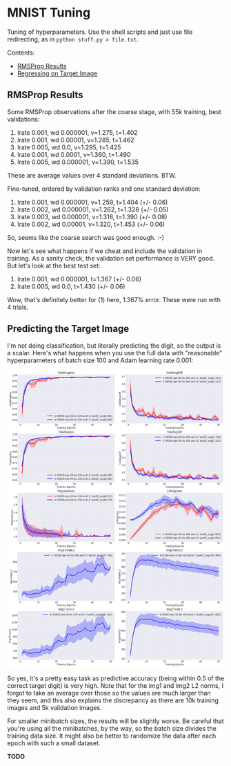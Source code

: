 # MNIST Tuning

Tuning of hyperparameters. Use the shell scripts and just use file redirecting,
as in `python stuff.py > file.txt`.

Contents:

- [RMSProp Results](#rmsprop-results)
- [Regressing on Target Image](#predicting-the-target-image)


## RMSProp Results

Some RMSProp observations after the coarse stage, with 55k training, best
validations:

1. lrate 0.001, wd 0.000001, v=1.275, t=1.402
2. lrate 0.001, wd 0.00001, v=1.285, t=1.462
3. lrate 0.005, wd 0.0, v=1.295, t=1.425
4. lrate 0.001, wd 0.0001, v=1.360, t=1.490
5. lrate 0.005, wd 0.000001, v=1.390, t=1.535

These are average values over 4 standard deviations. BTW.

Fine-tuned, ordered by validation ranks and one standard deviation:

1. lrate 0.001, wd 0.000001, v=1.259, t=1.404 (+/- 0.06) 
2. lrate 0.002, wd 0.000001, v=1.262, t=1.328 (+/- 0.05)
3. lrate 0.003, wd 0.000001, v=1.318, t=1.390 (+/- 0.08)
4. lrate 0.002, wd 0.00001,  v=1.320, t=1.453 (+/- 0.06)

So, seems like the coarse search was good enough. :-)

Now let's see what happens if we cheat and include the validation in training.
As a sanity check, the validation set performance is VERY good. But let's look
at the best test set:

1. lrate 0.001, wd 0.000001, t=1.367 (+/- 0.06) 
2. lrate 0.005, wd 0.0,      t=1.430 (+/- 0.06)

Wow, that's definitely better for (1) here, 1.367% error. These were run with 4
trials.


## Predicting the Target Image

I'm not doing classification, but literally predicting the digit, so the output
is a scalar. Here's what happens when you use the full data with "reasonable"
hyperparameters of batch size 100 and Adam learning rate 0.001:

![.](figures/mar06_numtrain_55500.png?raw=true)

So yes, it's a pretty easy task as predictive accuracy (being within 0.5 of the
correct target digit) is very high. Note that for the img1 and img2 L2 norms, I
forgot to take an average over those so the values are much larger than they
seem, and this also explains the discrepancy as there are 10k training images
and 5k validation images.

For smaller minibatch sizes, the results will be slightly worse. Be careful that
you're using all the minibatches, by the way, so the batch size divides the
training data size. It might also be better to randomize the data after each
epoch with such a small dataset.

**TODO**
